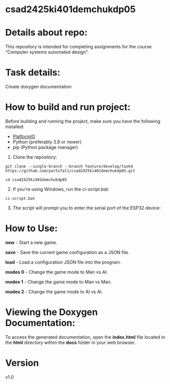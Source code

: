 # csad2425ki401demchukdp05

# Details about repo:
This repository is intended for completing assignments for the course “Computer systems automated design”.

# Task details:
Create doxygen documentation

# How to build and run project:
Before building and running the project, make sure you have the following installed:

- [PlatformIO](https://platformio.org/install)
- Python (preferably 3.8 or newer)
- pip (Python package manager)

1. Clone the repository:

```git clone --single-branch --branch feature/develop/task4 https://github.com/par5ifal1/csad2425ki401demchukdp05.git```

```cd csad2425ki401demchukdp05```

2. If you're using Windows, run the ci-script.bat:

```ci-script.bat```

3. The script will prompt you to enter the serial port of the ESP32 device:

# How to Use:

**new** - Start a new game.

**save** - Save the current game configuration as a JSON file.

**load** - Load a configuration JSON file into the program.

**modes 0** - Change the game mode to Man vs AI.

**modes 1** - Change the game mode to Man vs Man.

**modes 2** - Change the game mode to AI vs AI.

# Viewing the Doxygen Documentation:

To access the generated documentation, open the **index.html** file located in the **html** directory within the **docs** folder in your web browser.

# Version
v1.0